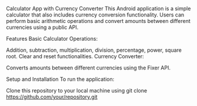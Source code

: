 Calculator App with Currency Converter
This Android application is a simple calculator that also includes currency conversion functionality. Users can perform basic arithmetic operations and convert amounts between different currencies using a public API.

Features
Basic Calculator Operations:

Addition, subtraction, multiplication, division, percentage, power, square root.
Clear and reset functionalities.
Currency Converter:

Converts amounts between different currencies using the Fixer API.

Setup and Installation
To run the application:

Clone this repository to your local machine using git clone https://github.com/your/repository.git